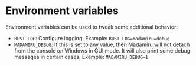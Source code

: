 # Environment variables
Environment variables can be used to tweak some additional behavior:

* `RUST_LOG`: Configure logging.
  Example: `RUST_LOG=madamiru=debug`
* `MADAMIRU_DEBUG`: If this is set to any value,
  then Madamiru will not detach from the console on Windows in GUI mode.
  It will also print some debug messages in certain cases.
  Example: `MADAMIRU_DEBUG=1`
